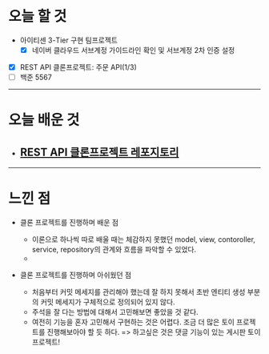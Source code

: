 # 오늘 할 것

- 아이티센 3-Tier 구현 팀프로젝트 
   - [x] 네이버 클라우드 서브계정 가이드라인 확인 및 서브계정 2차 인증 설정
- [x] REST API 클론프로젝트: 주문 API(1/3)
- [ ] 백준 5567 

---

# 오늘 배운 것

- [REST API 클론프로젝트 레포지토리](https://github.com/suran-kim/react-springboot-rest-api.git)
  -  

---

# 느낀 점
- 클론 프로젝트를 진행하며 배운 점
  - 이론으로 하나씩 따로 배울 때는 체감하지 못했던 model, view, contoroller, service, repository의 관계와 흐름을 파악할 수 있었다. 
  - 

- 클론 프로젝트를 진행하며 아쉬웠던 점
   - 처음부터 커밋 메세지를 관리해야 했는데 잘 하지 못해서 초반 엔티티 생성 부분의 커밋 메세지가 구체적으로 정의되어 있지 않다.
   - 주석을 잘 다는 방법에 대해서 고민해보면 좋았을 것 같다.
   - 여전히 기능을 혼자 고민해서 구현하는 것은 어렵다. 조금 더 많은 토이 프로젝트를 진행해보아야 할 듯 하다. => 하고싶은 것은 댓글 기능이 있는 게시판 토이 프로젝트! 